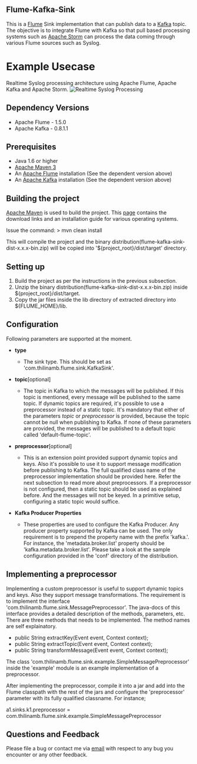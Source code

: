 ##  Flume-Kafka-Sink

This is a [Flume](https://flume.apache.org) Sink implementation that can publish data to a [Kafka](http://kafka.apache.org) topic.
The objective is to integrate Flume with Kafka so that pull based processing systems such as [Apache Storm](https://storm.incubator.apache.org) can process the data coming through various Flume sources such as Syslog.

# Example Usecase
Realtime Syslog processing architecture using Apache Flume, Apache Kafka and Apache Storm.
![Realtime Syslog Processing](/flume-kafka-sink-archi.png)

## Dependency Versions
- Apache Flume - 1.5.0
- Apache Kafka - 0.8.1.1

## Prerequisites
- Java 1.6 or higher
- [Apache Maven 3](http://maven.apache.org)
- An [Apache Flume](https://flume.apache.org) installation (See the dependent version above)
- An [Apache Kafka](http://kafka.apache.org) installation (See the dependent version above)

## Building the project
[Apache Maven](http://maven.apache.org) is used to build the project. This [page](http://maven.apache.org/download.cgi) contains the download links and an installation guide for various operating systems.

Issue the command: > mvn clean install

This will compile the project and the binary distribution(flume-kafka-sink-dist-x.x.x-bin.zip) will be copied into '${project_root}/dist/target' directory.

## Setting up

1. Build the project as per the instructions in the previous subsection.
2. Unzip the binary distribution(flume-kafka-sink-dist-x.x.x-bin.zip) inside ${project_root}/dist/target.
3. Copy the jar files inside the lib directory of extracted directory into ${FLUME_HOME}/lib.

## Configuration
Following parameters are supported at the moment.

- **type**
	- The sink type. This should be set as 'com.thilinamb.flume.sink.KafkaSink'.

- **topic**[optional] 
	- The topic in Kafka to which the messages will be published. If this topic is mentioned, every message will be published to the same topic. If dynamic topics are required, it's possible to use a preprocessor instead of a static topic. It's mandatory that either of the parameters _topic_ or _preprocessor_ is provided, because the topic cannot be null when publishing to Kafka. If none of these parameters are provided, the messages will be published to a default topic called 'default-flume-topic'.

- **preprocessor**[optional]
	- This is an extension point provided support dynamic topics and keys. Also it's possible to use it to support message modification before publishing to Kafka. The full qualified class name of the preprocessor implementation should be provided here. Refer the next subsection to read more about preprocessors. If a preprocessor is not configured, then a static topic should be used as explained before. And the messages will not be keyed. In a primitive setup, configuring a static topic would suffice.

- **Kafka Producer Properties**
	- These properties are used to configure the Kafka Producer. Any producer property supported by Kafka can be used. The only requirement is to prepend the property name with the prefix 'kafka.'. For instance, the 'metadata.broker.list' property should be 'kafka.metadata.broker.list'. Please take a look at the sample configuration provided in the 'conf' directory of the distribution.
    
## Implementing a preprocessor
Implementing a custom preprocessor is useful to support dynamic topics and keys. Also they support message transformations. The requirement is to implement the interface 'com.thilinamb.flume.sink.MessagePreprocessor'. The java-docs of this interface provides a detailed description of the methods, parameters, etc. There are three methods that needs to be implemented. The method names are self explainatory.

- public String extractKey(Event event, Context context);
- public String extractTopic(Event event, Context context);
- public String transformMessage(Event event, Context context);

The class 'com.thilinamb.flume.sink.example.SimpleMessagePreprocessor' inside the 'example' module is an example implementation of a preprocessor.

After implementing the preprocessor, compile it into a jar and add into the Flume classpath with the rest of the jars and configure the 'preprocessor' parameter with its fully qualified classname. For instance;

a1.sinks.k1.preprocessor = com.thilinamb.flume.sink.example.SimpleMessagePreprocessor

## Questions and Feedback
Please file a bug or contact me via [email](mailto:thilinamb@gmail.com) with respect to any bug you encounter or any other feedback.








